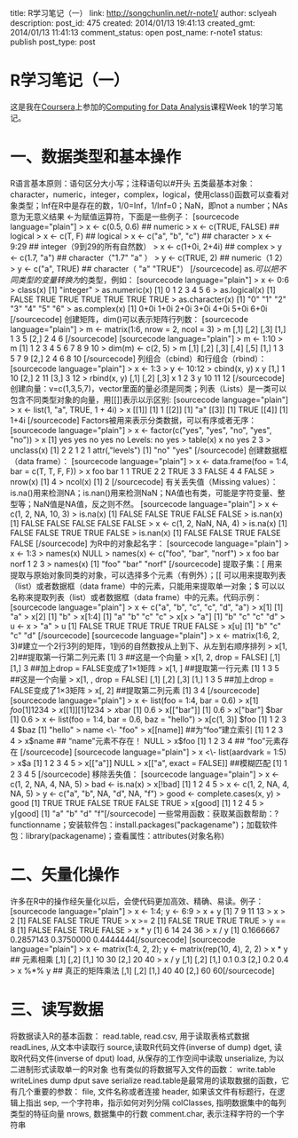 title: R学习笔记（一）
link: http://songchunlin.net/r-note1/
author: sclyeah
description: 
post_id: 475
created: 2014/01/13 19:41:13
created_gmt: 2014/01/13 11:41:13
comment_status: open
post_name: r-note1
status: publish
post_type: post

# R学习笔记（一）

这是我在[Coursera](https://www.coursera.org/)上参加的[Computing for Data Analysis](https://www.coursera.org/course/compdata)课程Week 1的学习笔记。 

# 一、数据类型和基本操作

R语言基本原则：语句区分大小写；注释语句以#开头 五类最基本对象：character，numeric，integer，complex，logical，使用class()函数可以查看对象类型；Inf在R中是存在的数，1/0=Inf，1/Inf=0；NaN，即not a number；NAs意为无意义结果 <-为赋值运算符，下面是一些例子： [sourcecode language="plain"] > x <\- c(0.5, 0.6) ## numeric > x <\- c(TRUE, FALSE) ## logical > x <\- c(T, F) ## logical > x <\- c("a", "b", "c") ## character > x <\- 9:29 ## integer（9到29的所有自然数） > x <\- c(1+0i, 2+4i) ## complex > y <\- c(1.7, "a") ## character（"1.7" "a" ） > y <\- c(TRUE, 2) ## numeric（1 2） > y <\- c("a", TRUE) ## character（ "a" "TRUE"） [/sourcecode] as.*可以把不同类型的变量转换为*的类型，例如： [sourcecode language="plain"] > x <\- 0:6 > class(x) [1] "integer" > as.numeric(x) [1] 0 1 2 3 4 5 6 > as.logical(x) [1] FALSE TRUE TRUE TRUE TRUE TRUE TRUE > as.character(x) [1] "0" "1" "2" "3" "4" "5" "6" > as.complex(x) [1] 0+0i 1+0i 2+0i 3+0i 4+0i 5+0i 6+0i [/sourcecode] 创建矩阵，dim()可以表示矩阵行列数： [sourcecode language="plain"] > m <\- matrix(1:6, nrow = 2, ncol = 3)​​ > m [,1] [,2] [,3] [1,] 1 3 5 [2,] 2 4 6 [/sourcecode] [sourcecode language="plain"] > m <\- 1:10 > m [1] 1 2 3 4 5 6 7 8 9 10 > dim(m) <\- c(2, 5) > m [,1] [,2] [,3] [,4] [,5] [1,] 1 3 5 7 9 [2,] 2 4 6 8 10 [/sourcecode] 列组合（cbind）和行组合（rbind）： [sourcecode language="plain"] > x <\- 1:3 > y <\- 10:12 > cbind(x, y) x y [1,] 1 10 [2,] 2 11 [3,] 3 12 > rbind(x, y) [,1] [,2] [,3] x 1 2 3 y 10 11 12 [/sourcecode] 创建向量：v=c(1,3,5,7)，vector里面的量必须是同类；列表（Lists）是一类可以包含不同类型对象的向量，用[[]]表示以示区别: [sourcecode language="plain"] > x <\- list(1, "a", TRUE, 1 + 4i) > x [[1]] [1] 1 [[2]] [1] "a" [[3]] [1] TRUE [[4]] [1] 1+4i [/sourcecode] Factors被用来表示分类数据，可以有序或者无序： [sourcecode language="plain"] > x <\- factor(c("yes", "yes", "no", "yes", "no")) > x [1] yes yes no yes no Levels: no yes > table(x) x no yes 2 3 > unclass(x) [1] 2 2 1 2 1 attr(,"levels") [1] "no" "yes" [/sourcecode] 创建数据框（data frame）： [sourcecode language="plain"] > x <\- data.frame(foo = 1:4, bar = c(T, T, F, F)) > x foo bar 1 1 TRUE 2 2 TRUE 3 3 FALSE 4 4 FALSE > nrow(x) [1] 4 > ncol(x) [1] 2 [/sourcecode] 有关丢失值（Missing values）：is.na()用来检测NA；is.nan()用来检测NaN；NA值也有类，可能是字符变量、整型等；NaN值是NA值，反之则不然。 [sourcecode language="plain"] > x <\- c(1, 2, NA, 10, 3) > is.na(x) [1] FALSE FALSE TRUE FALSE FALSE > is.nan(x) [1] FALSE FALSE FALSE FALSE FALSE > x <\- c(1, 2, NaN, NA, 4) > is.na(x) [1] FALSE FALSE TRUE TRUE FALSE > is.nan(x) [1] FALSE FALSE TRUE FALSE FALSE [/sourcecode] 为R中的对象起名字： [sourcecode language="plain"] > x <\- 1:3 > names(x) NULL > names(x) <\- c("foo", "bar", "norf") > x foo bar norf 1 2 3 > names(x) [1] "foo" "bar" "norf" [/sourcecode] 提取子集：[ 用来提取与原始对象同类的对象，可以选择多个元素（有例外）；[[ 可以用来提取列表（list）或者数据框（data frame）中的元素，只能用来提取单一对象；$ 可以以名称来提取列表（list）或者数据框（data frame）中的元素。代码示例： [sourcecode language="plain"] > x <\- c("a", "b", "c", "c", "d", "a") > x[1] [1] "a" > x[2] [1] "b" > x[1:4] [1] "a" "b" "c" "c" > x[x > "a"] [1] "b" "c" "c" "d" > u <\- x > "a" > u [1] FALSE TRUE TRUE TRUE TRUE FALSE > x[u] [1] "b" "c" "c" "d" [/sourcecode] [sourcecode language="plain"] > x <\- matrix(1:6, 2, 3)#建立一个2行3列的矩阵，1到6的自然数按从上到下、从左到右顺序排列 > x[1, 2]##提取第一行第二列元素 [1] 3 ##这是一个向量 > x[1, 2, drop = FALSE] [,1] [1,] 3 ##加上drop = FALSE变成了1×1矩阵 > x[1, ] ##提取第一行元素 [1] 1 3 5 ##这是一个向量 > x[1, , drop = FALSE] [,1] [,2] [,3] [1,] 1 3 5 ##加上drop = FALSE变成了1×3矩阵 > x[, 2] ##提取第二列元素 [1] 3 4 [/sourcecode] [sourcecode language="plain"] > x <\- list(foo = 1:4, bar = 0.6) > x[1] $foo [1] 1 2 3 4 > x[[1]] [1] 1 2 3 4 > x$bar [1] 0.6 > x[["bar"]] [1] 0.6 > x["bar"] $bar [1] 0.6 > x <\- list(foo = 1:4, bar = 0.6, baz = "hello") > x[c(1, 3)] $foo [1] 1 2 3 4 $baz [1] "hello" > name <\- "foo" > x[[name]] ##为“foo”建立索引 [1] 1 2 3 4 > x$name ## “name”元素不存在！ NULL > x$foo [1] 1 2 3 4 ## “foo”元素存在 [/sourcecode] [sourcecode language="plain"] > x <\- list(aardvark = 1:5) > x$a [1] 1 2 3 4 5 > x[["a"]] NULL > x[["a", exact = FALSE]] ##模糊匹配 [1] 1 2 3 4 5 [/sourcecode] 移除丢失值： [sourcecode language="plain"] > x <\- c(1, 2, NA, 4, NA, 5) > bad <\- is.na(x) > x[!bad] [1] 1 2 4 5 > x <\- c(1, 2, NA, 4, NA, 5) > y <\- c("a", "b", NA, "d", NA, "f") > good <\- complete.cases(x, y) > good [1] TRUE TRUE FALSE TRUE FALSE TRUE > x[good] [1] 1 2 4 5 > y[good] [1] "a" "b" "d" "f"​​ [/sourcecode] 一些常用函数：获取某函数帮助：?functionname；安装软件包：install.packages("packagename")；加载软件包：library(packagename)；查看属性：attributes(对象名称)​​ 

# ​二、矢量化操作

​许多在R中的操作经矢量化以后，会使代码更加高效、精确、易读。例子： [sourcecode language="plain"] ​​​​> x <\- 1:4; y <\- 6:9 > x + y [1] 7 9 11 13 > x > 2 [1] FALSE FALSE TRUE TRUE > x >= 2 [1] FALSE TRUE TRUE TRUE > y == 8 [1] FALSE FALSE TRUE FALSE > x * y [1] 6 14 24 36 > x / y [1] 0.1666667 0.2857143 0.3750000 0.4444444​​ [/sourcecode] [sourcecode language="plain"]​​ ​​> x <\- matrix(1:4, 2, 2); y <\- matrix(rep(10, 4), 2, 2) > x * y ## 元素相乘 [,1] [,2] [1,] 10 30 [2,] 20 40 > x / y [,1] [,2] [1,] 0.1 0.3 [2,] 0.2 0.4 > x %*% y ## 真正的矩阵乘法 [,1] [,2] [1,] 40 40 [2,] 60 60​​ [/sourcecode] 

# 三、读写数据

将数据读入R的基本函数： read.table, read.csv, 用于读取表格式数据 readLines, 从文本中读取行 source,读取R代码文件(inverse of dump) dget, 读取R代码文件(inverse of dput) load, 从保存的工作空间中读取 unserialize, 为以二进制形式读取单一的R对象 也有类似的将数据写入文件的函数： write.table writeLines dump dput save serialize read.table是最常用的读取数据的函数，它有几个重要的参数： file, 文件名称或者连接 header, 如果该文件有标题行，在逻辑上指出 sep, 一个字符串，指示如何对列分隔 colClasses, 指明数据集中的每列类型的特征向量 nrows, 数据集中的行数 comment.char, 表示注释字符的一个字符串